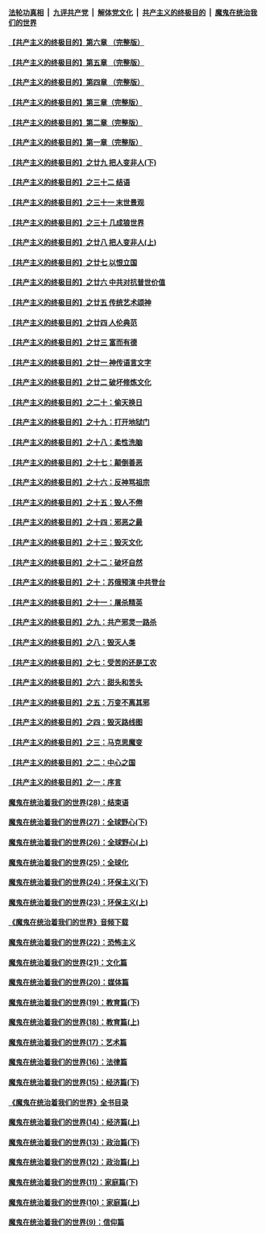 

####  [法轮功真相](../../../../basic/blob/master/README.md?t=06252202) &nbsp;|&nbsp; [九评共产党](../../../../9ping.md/blob/master/README.md?t=06252202) &nbsp;|&nbsp; [解体党文化](../../../../jtdwh.md/blob/master/README.md?t=06252202)  &nbsp;|&nbsp; [共产主义的终极目的](../../../../gczydzjmd.md/blob/master/README.md?t=06252202) &nbsp;|&nbsp; [魔鬼在统治我们的世界](../../../../mgztzwmdsj.md/blob/master/README.md?t=06252202) 

#### [【共产主义的终极目的】第六章 （完整版）](../pages/nsc422/n11428913.md?t=06252202) 

#### [【共产主义的终极目的】第五章 （完整版）](../pages/nsc422/n11428912.md?t=06252202) 

#### [【共产主义的终极目的】第四章 （完整版）](../pages/nsc422/n11428907.md?t=06252202) 

#### [【共产主义的终极目的】第三章（完整版）](../pages/nsc422/n11428848.md?t=06252202) 

#### [【共产主义的终极目的】第二章（完整版）](../pages/nsc422/n11428831.md?t=06252202) 

#### [【共产主义的终极目的】第一章（完整版）](../pages/nsc422/n11417651.md?t=06252202) 

#### [【共产主义的终极目的】之廿九 把人变非人(下)](../pages/nsc422/n11344140.md?t=06252202) 

#### [【共产主义的终极目的】之三十二 结语](../pages/nsc422/n11360535.md?t=06252202) 

#### [【共产主义的终极目的】之三十一 末世景观](../pages/nsc422/n11351129.md?t=06252202) 

#### [【共产主义的终极目的】之三十 几成狼世界](../pages/nsc422/n11348280.md?t=06252202) 

#### [【共产主义的终极目的】之廿八 把人变非人(上)](../pages/nsc422/n11340492.md?t=06252202) 

#### [【共产主义的终极目的】之廿七 以恨立国](../pages/nsc422/n11336944.md?t=06252202) 

#### [【共产主义的终极目的】之廿六 中共对抗普世价值](../pages/nsc422/n11324785.md?t=06252202) 

#### [【共产主义的终极目的】之廿五 传统艺术颂神](../pages/nsc422/n11296396.md?t=06252202) 

#### [【共产主义的终极目的】之廿四 人伦典范](../pages/nsc422/n11296397.md?t=06252202) 

#### [【共产主义的终极目的】之廿三 富而有德](../pages/nsc422/n11283598.md?t=06252202) 

#### [【共产主义的终极目的】之廿一 神传语言文字](../pages/nsc422/n11263265.md?t=06252202) 

#### [【共产主义的终极目的】之廿二 破坏修炼文化](../pages/nsc422/n11245728.md?t=06252202) 

#### [【共产主义的终极目的】之二十：偷天换日](../pages/nsc422/n11238846.md?t=06252202) 

#### [【共产主义的终极目的】之十九：打开地狱门](../pages/nsc422/n11206376.md?t=06252202) 

#### [【共产主义的终极目的】之十八：柔性洗脑](../pages/nsc422/n11199994.md?t=06252202) 

#### [【共产主义的终极目的】之十七：颠倒善恶](../pages/nsc422/n11179782.md?t=06252202) 

#### [【共产主义的终极目的】之十六：反神骂祖宗](../pages/nsc422/n11166798.md?t=06252202) 

#### [【共产主义的终极目的】之十五：毁人不倦](../pages/nsc422/n11166792.md?t=06252202) 

#### [【共产主义的终极目的】之十四：邪恶之最](../pages/nsc422/n11150249.md?t=06252202) 

#### [【共产主义的终极目的】之十三：毁灭文化](../pages/nsc422/n11135227.md?t=06252202) 

#### [【共产主义的终极目的】之十二：破坏自然](../pages/nsc422/n11135214.md?t=06252202) 

#### [【共产主义的终极目的】之十：苏俄预演 中共登台](../pages/nsc422/n11118424.md?t=06252202) 

#### [【共产主义的终极目的】之十一：屠杀精英](../pages/nsc422/n11118442.md?t=06252202) 

#### [【共产主义的终极目的】之九：共产邪灵一路杀](../pages/nsc422/n11114139.md?t=06252202) 

#### [【共产主义的终极目的】之八：毁灭人类](../pages/nsc422/n11108503.md?t=06252202) 

#### [【共产主义的终极目的】之七：受苦的还是工农](../pages/nsc422/n11101809.md?t=06252202) 

#### [【共产主义的终极目的】之六：甜头和苦头](../pages/nsc422/n11096971.md?t=06252202) 

#### [【共产主义的终极目的】之五：万变不离其邪](../pages/nsc422/n11091285.md?t=06252202) 

#### [【共产主义的终极目的】之四：毁灭路线图](../pages/nsc422/n11086284.md?t=06252202) 

#### [【共产主义的终极目的】之三：马克思魔变](../pages/nsc422/n11061941.md?t=06252202) 

#### [【共产主义的终极目的】之二：中心之国](../pages/nsc422/n11047728.md?t=06252202) 

#### [【共产主义的终极目的】之一：序言](../pages/nsc422/n11086077.md?t=06252202) 

#### [魔鬼在统治着我们的世界(28)：结束语](../pages/nsc422/n10936246.md?t=06252202) 

#### [魔鬼在统治着我们的世界(27)：全球野心(下)](../pages/nsc422/n10928319.md?t=06252202) 

#### [魔鬼在统治着我们的世界(26)：全球野心(上)](../pages/nsc422/n10900318.md?t=06252202) 

#### [魔鬼在统治着我们的世界(25)：全球化](../pages/nsc422/n10788205.md?t=06252202) 

#### [魔鬼在统治着我们的世界(24)：环保主义(下)](../pages/nsc422/n10695307.md?t=06252202) 

#### [魔鬼在统治着我们的世界(23)：环保主义(上)](../pages/nsc422/n10688613.md?t=06252202) 

#### [《魔鬼在统治着我们的世界》音频下载](../pages/nsc422/n10635553.md?t=06252202) 

#### [魔鬼在统治着我们的世界(22)：恐怖主义](../pages/nsc422/n10614727.md?t=06252202) 

#### [魔鬼在统治着我们的世界(21)：文化篇](../pages/nsc422/n10597706.md?t=06252202) 

#### [魔鬼在统治着我们的世界(20)：媒体篇](../pages/nsc422/n10586579.md?t=06252202) 

#### [魔鬼在统治着我们的世界(19)：教育篇(下)](../pages/nsc422/n10564808.md?t=06252202) 

#### [魔鬼在统治着我们的世界(18)：教育篇(上)](../pages/nsc422/n10526970.md?t=06252202) 

#### [魔鬼在统治着我们的世界(17)：艺术篇](../pages/nsc422/n10499093.md?t=06252202) 

#### [魔鬼在统治着我们的世界(16)：法律篇](../pages/nsc422/n10485969.md?t=06252202) 

#### [魔鬼在统治着我们的世界(15)：经济篇(下)](../pages/nsc422/n10469975.md?t=06252202) 

#### [《魔鬼在统治着我们的世界》全书目录](../pages/nsc422/n10464261.md?t=06252202) 

#### [魔鬼在统治着我们的世界(14)：经济篇(上)](../pages/nsc422/n10457370.md?t=06252202) 

#### [魔鬼在统治着我们的世界(13)：政治篇(下)](../pages/nsc422/n10448270.md?t=06252202) 

#### [魔鬼在统治着我们的世界(12)：政治篇(上)](../pages/nsc422/n10444576.md?t=06252202) 

#### [魔鬼在统治着我们的世界(11)：家庭篇(下)](../pages/nsc422/n10440961.md?t=06252202) 

#### [魔鬼在统治着我们的世界(10)：家庭篇(上)](../pages/nsc422/n10435448.md?t=06252202) 

#### [魔鬼在统治着我们的世界(9)：信仰篇](../pages/nsc422/n10432159.md?t=06252202) 

